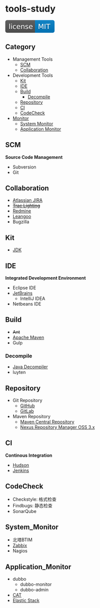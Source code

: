 # tools-study

[![License](svg/license-MIT-blue.svg)](LICENSE)


## Category

- Management Tools
  - [SCM](#scm)
  - [Collaboration](#collaboration)
- Development Tools
  - [Kit](#kit)
  - [IDE](#ide)
  - [Build](#build)
    - [Decompile](#decompile)
  - [Repository](#repository)
  - [CI](#ci)
  - [CodeCheck](#codecheck)
- [Monitor](monitor/Monitor.md)
  - [System Monitor](#system_monitor)
  - [Application Monitor](#application_monitor)

## SCM
**Source Code Management**

- Subversion
- Git

## Collaboration

- [Atlassian JIRA](https://www.atlassian.com/software/jira)
- [~~Trac Lighting~~](https://trac.edgewall.org/)
- [Redmine](collaboration/redmine/Redmine.md)
- [Leangoo](https://www.leangoo.com/)
- Bugzilla

## Kit

- [JDK](kit/JDK.md)

## IDE
**Integrated Development Environment**

- Eclipse IDE
- [JetBrains](https://www.jetbrains.com/)
  - IntelliJ IDEA
- Netbeans IDE

## Build

- ~~Ant~~
- [Apache Maven](build/maven/Maven.md)
- Gulp

### Decompile

- [Java Decompiler](http://jd.benow.ca/)
- luyten

## Repository

- Git Repository
  - [GitHub](https://github.com/shawn0915)
  - [GitLab](repository/gitlab/GitLab.md)
- Maven Repository
  - [Maven Central Repository](http://mvnrepository.com/repos/central)
  - [Nexus Repository Manager OSS 3.x](repository/nexus/Nexus.md)

## CI
**Continous Integration**

- [Hudson](ci/Hudson.md)
- [Jenkins](ci/jenkins/Jenkins.md)

## CodeCheck

- Checkstyle: 格式检查
- Findbugs: 静态检查
- SonarQube

## System_Monitor

- 北塔BTIM
- [Zabbix](monitor/zabbix/Zabbix.md)
- Nagios

## Application_Monitor

- dubbo
  - dubbo-monitor
  - dubbo-admin
- [CAT](monitor/cat/CAT.md)
- [Elastic Stack](https://github.com/shawn0915/linux-study/blob/master/devOps/elk/README.md)

